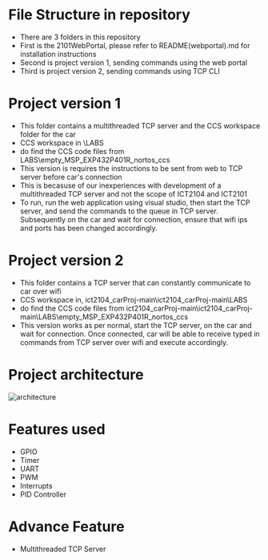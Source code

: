 # File Structure in repository
+ There are 3 folders in this repository
+ First is the 2101WebPortal, please refer to README(webportal).md for installation instructions
+ Second is project version 1, sending commands using the web portal
+ Third is project version 2, sending commands using TCP CLI

# Project version 1
+ This folder contains a multithreaded TCP server and the CCS workspace folder for the car
+ CCS workspace in \LABS
+ do find the CCS code files from LABS\empty_MSP_EXP432P401R_nortos_ccs
+ This version is requires the instructions to be sent from web to TCP server before car's connection
+ This is becasuse of our inexperiences with development of a multithreaded TCP server and not the scope of ICT2104 and ICT2101
+ To run, run the web application using visual studio, then start the TCP server, and send the commands to the queue in TCP server. Subsequently on the car and wait for connection, ensure that wifi ips and ports has been changed accordingly.

# Project version 2
+ This folder contains a TCP server that can constantly communicate to car over wifi
+ CCS workspace in, ict2104_carProj-main\ict2104_carProj-main\LABS
+ do find the CCS code files from ict2104_carProj-main\ict2104_carProj-main\LABS\empty_MSP_EXP432P401R_nortos_ccs
+ This version works as per normal, start the TCP server, on the car and wait for connection. Once connected, car will be able to receive typed in commands from TCP server over wifi and execute accordingly.

# Project architecture
![architecture](https://res.cloudinary.com/dc6eqgbc0/image/upload/v1638492773/Architecture_Diagram_wsdfcc.png)

# Features used
+ GPIO
+ Timer
+ UART
+ PWM
+ Interrupts
+ PID Controller

# Advance Feature
+ Multithreaded TCP Server

